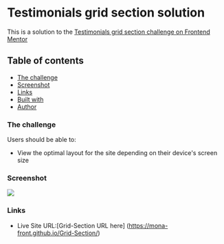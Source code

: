 
# Testimonials grid section solution
This is a solution to the [Testimonials grid section challenge on Frontend Mentor](https://www.frontendmentor.io/challenges/testimonials-grid-section-Nnw6J7Un7)

## Table of contents

  - [The challenge](#the-challenge)
  - [Screenshot](#screenshot)
  - [Links](#links)
  - [Built with](#built-with)
  - [Author](#author)

### The challenge
Users should be able to:
- View the optimal layout for the site depending on their device's screen size

### Screenshot

![](images/capture.jpg)


### Links


- Live Site URL:[Grid-Section URL here] (https://mona-front.github.io/Grid-Section/)

